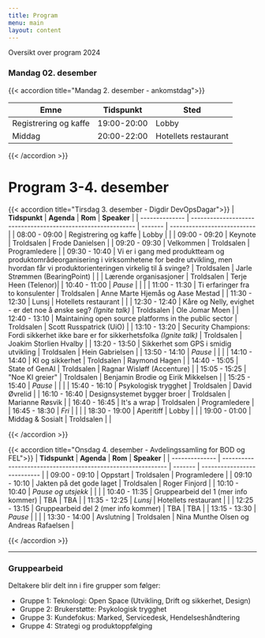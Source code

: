 ```yaml
---
title: Program
menu: main
layout: content
---
```



Oversikt over program 2024 

### Mandag 02. desember


{{< accordion title="Mandag 2. desember - ankomstdag">}}

| Emne   | Tidspunkt   | Sted        |
|-------------|--------|-------------|
| Registrering og kaffe | 19:00-20:00 | Lobby |
| Middag | 20:00-22:00    | Hotellets restaurant |

{{< /accordion >}}



# Program 3-4. desember


{{< accordion title="Tirsdag 3. desember - Digdir DevOpsDagar">}}
| **Tidspunkt**  | **Agenda**                                                   | **Rom** | **Speaker**                 |
| -------------- | ------------------------------------------------------------ | ------- | --------------------------- |
| 08:00 - 09:00  | Registrering og kaffe                                        |  Lobby    |                             |
| 09:00 - 09:20  | Keynote                                                      |  Troldsalen    |   Frode Danielsen         |
| 09:20 - 09:30  | Velkommen                                     |  Troldsalen       |    Programledere        |
| 09:30 - 10:40  | Vi er i gang med produktteam og produktområdeorganisering i virksomhetene for bedre utvikling, men hvordan får vi produktorienteringen virkelig til å svinge?                                  |  Troldsalen       | Jarle Strømmen (BearingPoint) |
|                | Lærende organisasjoner                                       |  Troldsalen       |           Terje Heen (Telenor)|
| 10:40 - 11:00  | _Pause_                                                      |         |                             |
| 11:00 - 11:30  | Ti erfaringer fra to konsulenter                              |   Troldsalen      | Anne Marte Hjemås og Aase Mestad     |
| 11:30 - 12:30  | Lunsj                       |  Hotellets restaurant       |                |
| 12:30 - 12:40  | Kåre og Nelly, evighet - er det noe å ønske seg? _(Ignite talk)_                                |  Troldsalen       |    Ole Jomar Moen          |
| 12:40 - 13:10  | Maintaining open source platforms in the public sector                             |  Troldsalen       |        Scott Russpatrick (UiO)   |
| 13:10 - 13:20  | Security Champions: Fordi sikkerhet ikke bare er for sikkerhetsfolka _(Ignite talk)_                                      |   Troldsalen      | Joakim Storlien Hvalby              |
| 13:20 - 13:50  | Sikkerhet som GPS i smidig utvikling             |   Troldsalen      |    Hein Gabrielsen            |
| 13:50 - 14:10  | _Pause_                                        |         |       |
| 14:10 - 14:40  | KI og sikkerhet                            |   Troldsalen      |       Raymond Hagen           |
| 14:40 - 15:05  | State of GenAI                                          |   Troldsalen      |      Ragnar Wisløff (Accenture) |
| 15:05 - 15:25  | "Noe KI greier"                                    |    Troldsalen          |   Benjamin Brodie og Eirik Mikkelsen   |
| 15:25 - 15:40  | _Pause_                                        |         |       |
| 15:40 - 16:10  | Psykologisk trygghet                                          |   Troldsalen           |   David Øvrelid   |
| 16:10 - 16:40  | Designsystemet bygger broer                                  |       Troldsalen       |   Marianne Røsvik   |
| 16:40 - 16:45  | It's a wrap                                                  |  Troldsalen       | Programledere          |
| 16:45 - 18:30  | _Fri_                                                        |         |                             |
| 18:30 - 19:00  | Aperitiff                                                    |   Lobby      |                             |
| 19:00 - 01:00  | Middag & Sosialt                                             |   Troldsalen     |                             |

  
{{< /accordion >}}

{{< accordion title="Onsdag 4. desember - Avdelingssamling for BOD og FEL">}}
| **Tidspunkt**  | **Agenda**                                                   | **Rom** | **Speaker**                 |
| -------------- | ------------------------------------------------------------ | ------- | --------------------------- |
| 09:00 - 09:10  | Oppstart                                                 |  Troldsalen       |  Programledere          |
| 09:10 - 10:10  | Jakten på det gode laget                                 |   Troldsalen      |     Roger Finjord       |
| 10:10 - 10:40  | _Pause og utsjekk_                        |         |          |
| 10:40 - 11:35  | Gruppearbeid del 1 (mer info kommer)                       |   TBA      | TBA         |
| 11:35 - 12:25  | _Lunsj_                                 |    Hotellets restaurant     |                             |
| 12:25 - 13:15  | Gruppearbeid del 2 (mer info kommer)                       |   TBA      | TBA         |
| 13:15 - 13:30  | _Pause_                        |         |          |
| 13:30 - 14:00  | Avslutning                |  Troldsalen       | Nina Munthe Olsen og Andreas Rafaelsen            |

{{< /accordion >}}





---

### Gruppearbeid

Deltakere blir delt inn i fire grupper som følger:

- Gruppe 1: Teknologi: Open Space (Utvikling, Drift og sikkerhet, Design)
- Gruppe 2: Brukerstøtte: Psykologisk trygghet
- Gruppe 3: Kundefokus: Marked, Servicedesk, Hendelseshåndtering
- Gruppe 4: Strategi og produktoppfølging 

<!--Alle kommer til å motta en e-post fra sin gruppeansvarlig med detaljer rundt gruppearbeidet i uke 48.-->






<!-- ### [Her finner du programmet fra i fjor](/arrangementarkiv/devopsdagar-2023/) -->
